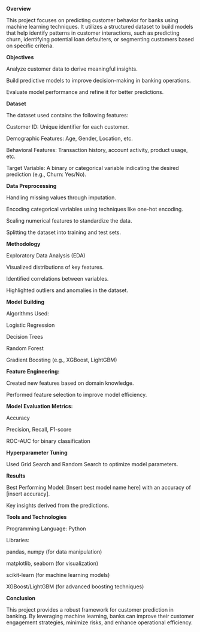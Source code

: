 **Overview**

This project focuses on predicting customer behavior for banks using machine learning techniques. It utilizes a structured dataset to build models that help identify patterns in customer interactions, such as predicting churn, identifying potential loan defaulters, or segmenting customers based on specific criteria.

**Objectives**

Analyze customer data to derive meaningful insights.

Build predictive models to improve decision-making in banking operations.

Evaluate model performance and refine it for better predictions.

**Dataset**

The dataset used contains the following features:

Customer ID: Unique identifier for each customer.

Demographic Features: Age, Gender, Location, etc.

Behavioral Features: Transaction history, account activity, product usage, etc.

Target Variable: A binary or categorical variable indicating the desired prediction (e.g., Churn: Yes/No).

**Data Preprocessing**

Handling missing values through imputation.

Encoding categorical variables using techniques like one-hot encoding.

Scaling numerical features to standardize the data.

Splitting the dataset into training and test sets.

**Methodology**

Exploratory Data Analysis (EDA)

Visualized distributions of key features.

Identified correlations between variables.

Highlighted outliers and anomalies in the dataset.

**Model Building**

Algorithms Used:

Logistic Regression

Decision Trees

Random Forest

Gradient Boosting (e.g., XGBoost, LightGBM)

**Feature Engineering:**

Created new features based on domain knowledge.

Performed feature selection to improve model efficiency.

**Model Evaluation Metrics:**

Accuracy

Precision, Recall, F1-score

ROC-AUC for binary classification

**Hyperparameter Tuning**

Used Grid Search and Random Search to optimize model parameters.

**Results**

Best Performing Model: [Insert best model name here] with an accuracy of [insert accuracy].

Key insights derived from the predictions.

**Tools and Technologies**

Programming Language: Python

Libraries:

pandas, numpy (for data manipulation)

matplotlib, seaborn (for visualization)

scikit-learn (for machine learning models)

XGBoost/LightGBM (for advanced boosting techniques)

**Conclusion**

This project provides a robust framework for customer prediction in banking. By leveraging machine learning, banks can improve their customer engagement strategies, minimize risks, and enhance operational efficiency.
